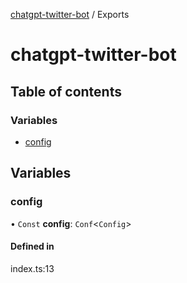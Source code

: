 [chatgpt-twitter-bot](readme.md) / Exports

# chatgpt-twitter-bot

## Table of contents

### Variables

- [config](modules.md#config)

## Variables

### config

• `Const` **config**: `Conf`<`Config`\>

#### Defined in

index.ts:13
